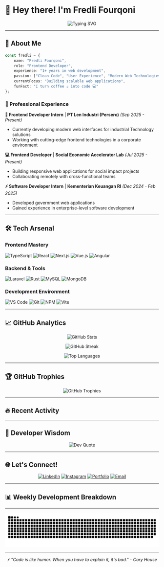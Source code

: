 # 🚀 Hey there! I'm Fredli Fourqoni

<div align="center">
  <img src="https://readme-typing-svg.herokuapp.com?font=Fira+Code&weight=600&size=28&pause=1000&color=6366F1&center=true&vCenter=true&width=600&lines=Frontend+Developer+%7C+Indonesia;Building+Amazing+Web+Experiences;Always+Learning+New+Technologies" alt="Typing SVG" />
</div>

---

## 🎯 About Me

```typescript
const fredli = {
    name: "Fredli Fourqoni",
    role: "Frontend Developer",
    experience: "1+ years in web development",
    passion: ["Clean Code", "User Experience", "Modern Web Technologies"],
    currentFocus: "Building scalable web applications",
    funFact: "I turn coffee ☕ into code 💻"
};
```

### 💼 Professional Experience

**🚀 Frontend Developer Intern** | **PT Len Industri (Persero)** *(Sep 2025 - Present)*
- Currently developing modern web interfaces for industrial Technology solutions
- Working with cutting-edge frontend technologies in a corporate environment

**💻 Frontend Developer** | **Social Economic Accelerator Lab** *(Jul 2025 - Present)*
- Building responsive web applications for social impact projects
- Collaborating remotely with cross-functional teams

**⚡ Software Developer Intern** | **Kementerian Keuangan RI** *(Dec 2024 - Feb 2025)*
- Developed government web applications 
- Gained experience in enterprise-level software development
  
---

## 🛠️ Tech Arsenal

### Frontend Mastery
![TypeScript](https://img.shields.io/badge/TypeScript-007ACC?style=for-the-badge&logo=typescript&logoColor=white)
![React](https://img.shields.io/badge/React-20232A?style=for-the-badge&logo=react&logoColor=61DAFB)
![Next.js](https://img.shields.io/badge/Next.js-000000?style=for-the-badge&logo=next.js&logoColor=white)
![Vue.js](https://img.shields.io/badge/Vue.js-35495E?style=for-the-badge&logo=vue.js&logoColor=4FC08D)
![Angular](https://img.shields.io/badge/Angular-DD0031?style=for-the-badge&logo=angular&logoColor=white)

### Backend & Tools
![Laravel](https://img.shields.io/badge/Laravel-FF2D20?style=for-the-badge&logo=laravel&logoColor=white)
![Rust](https://img.shields.io/badge/Rust-000000?style=for-the-badge&logo=rust&logoColor=white)
![MySQL](https://img.shields.io/badge/MySQL-4479A1?style=for-the-badge&logo=mysql&logoColor=white)
![MongoDB](https://img.shields.io/badge/MongoDB-4EA94B?style=for-the-badge&logo=mongodb&logoColor=white)

### Development Environment
![VS Code](https://img.shields.io/badge/VS%20Code-0078D4?style=for-the-badge&logo=visual%20studio%20code&logoColor=white)
![Git](https://img.shields.io/badge/Git-F05032?style=for-the-badge&logo=git&logoColor=white)
![NPM](https://img.shields.io/badge/NPM-CB3837?style=for-the-badge&logo=npm&logoColor=white)
![Vite](https://img.shields.io/badge/Vite-646CFF?style=for-the-badge&logo=vite&logoColor=white)

---

## 📈 GitHub Analytics

<div align="center">
  
  ![GitHub Stats](https://github-readme-stats.vercel.app/api?username=fredli4qooni&theme=tokyonight&hide_border=true&include_all_commits=true&count_private=true&show_icons=true)
  
  ![GitHub Streak](https://nirzak-streak-stats.vercel.app/?user=fredli4qooni&theme=tokyonight&hide_border=true)
  
  ![Top Languages](https://github-readme-stats.vercel.app/api/top-langs/?username=fredli4qooni&theme=tokyonight&hide_border=true&include_all_commits=true&count_private=true&layout=compact&card_width=400)

</div>

---

## 🏆 GitHub Trophies
<div align="center">
  
  ![GitHub Trophies](https://github-profile-trophy.vercel.app/?username=fredli4qooni&theme=tokyonight&no-frame=true&no-bg=false&margin-w=4)
  
</div>

---

## 🔥 Recent Activity

<!--START_SECTION:activity-->
<!--END_SECTION:activity-->

---

## 💭 Developer Wisdom

<div align="center">
  
  ![Dev Quote](https://quotes-github-readme.vercel.app/api?type=horizontal&theme=tokyonight)
  
</div>

---

## 🌐 Let's Connect!

<div align="center">
  
  [![LinkedIn](https://img.shields.io/badge/LinkedIn-0077B5?style=for-the-badge&logo=linkedin&logoColor=white)](https://linkedin.com/in/fredli-fourqoni)
  [![Instagram](https://img.shields.io/badge/Instagram-E4405F?style=for-the-badge&logo=instagram&logoColor=white)](https://instagram.com/fredli4qoni)
  [![Portfolio](https://img.shields.io/badge/Portfolio-000000?style=for-the-badge&logo=About.me&logoColor=white)](https://your-portfolio-link.com)
  [![Email](https://img.shields.io/badge/Email-D14836?style=for-the-badge&logo=gmail&logoColor=white)](mailto:your-email@gmail.com)
  
</div>

---

## 📊 Weekly Development Breakdown

<!--START_SECTION:waka-->
<!--END_SECTION:waka-->

---

<div align="center">
  
  ![Wave](https://raw.githubusercontent.com/platane/snk/output/github-contribution-grid-snake-dark.svg)
    
</div>

---

<div align="center">
  <i>⚡ "Code is like humor. When you have to explain it, it's bad." - Cory House</i>
</div>
